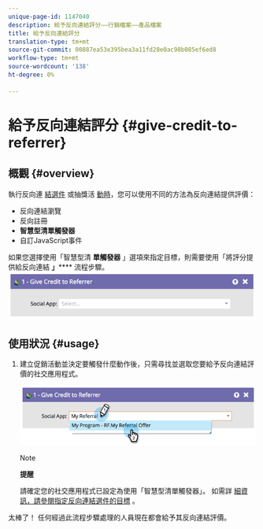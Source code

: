```yaml
---
unique-page-id: 1147040
description: 給予反向連結評分——行銷檔案——產品檔案
title: 給予反向連結評分
translation-type: tm+mt
source-git-commit: 00887ea53e395bea3a11fd28e0ac98b085ef6ed8
workflow-type: tm+mt
source-wordcount: '138'
ht-degree: 0%

---
```



# 給予反向連結評分 {#give-credit-to-referrer}

## 概觀 {#overview}

執行反向連 [結選件](../../../../product-docs/demand-generation/social/referral-offers/create-a-referral-offer.md) 或抽獎活 [動時](../../../../product-docs/demand-generation/social/sweepstakes/create-sweepstakes.md)，您可以使用不同的方法為反向連結提供評價：

* 反向連結瀏覽
* 反向註冊
* **智慧型清單觸發器**
* 自訂JavaScript事件

如果您選擇使用「智慧型清 **單觸發器** 」選項來指定目標，則需要使用「將評分提供給反向連結 **」****** 流程步驟。   ![](assets/image2014-9-22-15-3a59-3a18.png)

## 使用狀況 {#usage}

1. 建立促銷活動並決定要觸發什麼動作後，只需尋找並選取您要給予反向連結評價的社交應用程式。

   ![](assets/image2014-9-22-15-3a59-3a39.png)

   >[!NOTE]
   >
   >**提醒**
   >
   >
   >請確定您的社交應用程式已設定為使用「智慧型清單觸發器」。 如需詳 [細資訊，請參閱指定反向連結選件的目標](../../../../product-docs/demand-generation/social/referral-offers/specify-goal-for-referral-offer.md) 。

太棒了！ 任何經過此流程步驟處理的人員現在都會給予其反向連結評價。